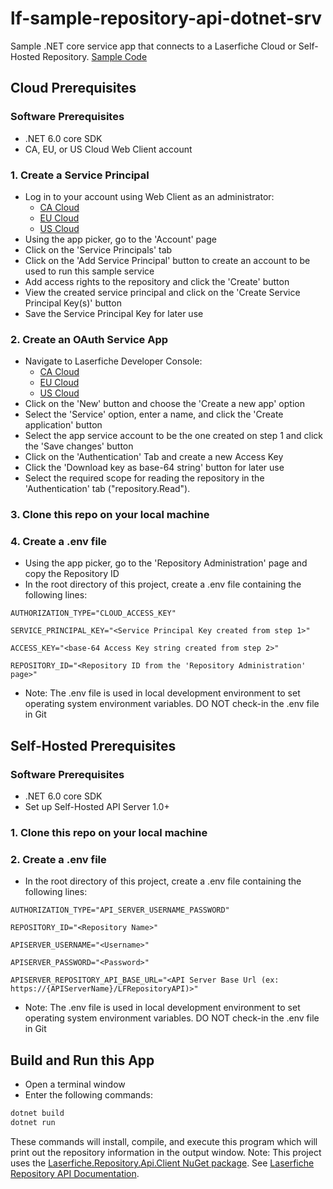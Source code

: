 # lf-sample-repository-api-dotnet-srv

Sample .NET core service app that connects to a Laserfiche Cloud or Self-Hosted Repository.
[Sample Code](./Program.cs)

## Cloud Prerequisites

### Software Prerequisites

- .NET 6.0 core SDK
- CA, EU, or US Cloud Web Client account

### 1. Create a Service Principal

- Log in to your account using Web Client as an administrator:
  - [CA Cloud](https://app.laserfiche.ca/laserfiche)
  - [EU Cloud](https://app.eu.laserfiche.com/laserfiche)
  - [US Cloud](https://app.laserfiche.com/laserfiche)
- Using the app picker, go to the 'Account' page
- Click on the 'Service Principals' tab
- Click on the 'Add Service Principal' button to create an account to be used to run this sample service
- Add access rights to the repository and click the 'Create' button
- View the created service principal and click on the 'Create Service Principal Key(s)' button
- Save the Service Principal Key for later use

### 2. Create an OAuth Service App

- Navigate to Laserfiche Developer Console:
  - [CA Cloud](https://app.laserfiche.ca/devconsole/)
  - [EU Cloud](https://app.eu.laserfiche.com/devconsole/)
  - [US Cloud](https://app.laserfiche.com/devconsole/)
- Click on the 'New' button and choose the 'Create a new app' option
- Select the 'Service' option, enter a name, and click the 'Create application' button
- Select the app service account to be the one created on step 1 and click the 'Save changes' button
- Click on the 'Authentication' Tab and create a new Access Key
- Click the 'Download key as base-64 string' button for later use
- Select the required scope for reading the repository in the 'Authentication' tab ("repository.Read").

### 3. Clone this repo on your local machine

### 4. Create a .env file

- Using the app picker, go to the 'Repository Administration' page and copy the Repository ID
- In the root directory of this project, create a .env file containing the following lines:
```
AUTHORIZATION_TYPE="CLOUD_ACCESS_KEY" 

SERVICE_PRINCIPAL_KEY="<Service Principal Key created from step 1>"

ACCESS_KEY="<base-64 Access Key string created from step 2>"

REPOSITORY_ID="<Repository ID from the 'Repository Administration' page>"
```
- Note: The .env file is used in local development environment to set operating system environment variables. DO NOT
  check-in the .env file in Git

## Self-Hosted Prerequisites

### Software Prerequisites

- .NET 6.0 core SDK
- Set up Self-Hosted API Server 1.0+

### 1. Clone this repo on your local machine

### 2. Create a .env file

- In the root directory of this project, create a .env file containing the following lines:

```
AUTHORIZATION_TYPE="API_SERVER_USERNAME_PASSWORD" 

REPOSITORY_ID="<Repository Name>"

APISERVER_USERNAME="<Username>"

APISERVER_PASSWORD="<Password>"

APISERVER_REPOSITORY_API_BASE_URL="<API Server Base Url (ex: https://{APIServerName}/LFRepositoryAPI)>"
```
- Note: The .env file is used in local development environment to set operating system environment variables. DO NOT
  check-in the .env file in Git

## Build and Run this App

- Open a terminal window
- Enter the following commands:

```csharp
dotnet build
dotnet run
```

These commands will install, compile, and execute this program which will print out the repository information in the output window.
Note: This project uses the [Laserfiche.Repository.Api.Client NuGet package](https://www.nuget.org/packages/Laserfiche.Repository.Api.Client). See [Laserfiche Repository API Documentation](https://developer.laserfiche.com/libraries.html).
